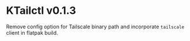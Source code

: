 # KTailctl v0.1.3

Remove config option for Tailscale binary path and incorporate `tailscale` client in flatpak build.

